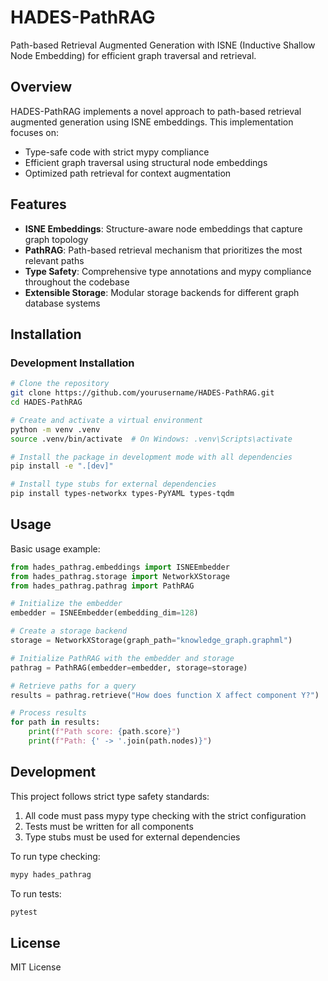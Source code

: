 # HADES-PathRAG

Path-based Retrieval Augmented Generation with ISNE (Inductive Shallow Node Embedding) for efficient graph traversal and retrieval.

## Overview

HADES-PathRAG implements a novel approach to path-based retrieval augmented generation using ISNE embeddings. This implementation focuses on:

- Type-safe code with strict mypy compliance
- Efficient graph traversal using structural node embeddings
- Optimized path retrieval for context augmentation

## Features

- **ISNE Embeddings**: Structure-aware node embeddings that capture graph topology
- **PathRAG**: Path-based retrieval mechanism that prioritizes the most relevant paths
- **Type Safety**: Comprehensive type annotations and mypy compliance throughout the codebase
- **Extensible Storage**: Modular storage backends for different graph database systems

## Installation

### Development Installation

```bash
# Clone the repository
git clone https://github.com/yourusername/HADES-PathRAG.git
cd HADES-PathRAG

# Create and activate a virtual environment
python -m venv .venv
source .venv/bin/activate  # On Windows: .venv\Scripts\activate

# Install the package in development mode with all dependencies
pip install -e ".[dev]"

# Install type stubs for external dependencies
pip install types-networkx types-PyYAML types-tqdm
```

## Usage

Basic usage example:

```python
from hades_pathrag.embeddings import ISNEEmbedder
from hades_pathrag.storage import NetworkXStorage
from hades_pathrag.pathrag import PathRAG

# Initialize the embedder
embedder = ISNEEmbedder(embedding_dim=128)

# Create a storage backend
storage = NetworkXStorage(graph_path="knowledge_graph.graphml")

# Initialize PathRAG with the embedder and storage
pathrag = PathRAG(embedder=embedder, storage=storage)

# Retrieve paths for a query
results = pathrag.retrieve("How does function X affect component Y?")

# Process results
for path in results:
    print(f"Path score: {path.score}")
    print(f"Path: {' -> '.join(path.nodes)}")
```

## Development

This project follows strict type safety standards:

1. All code must pass mypy type checking with the strict configuration
2. Tests must be written for all components
3. Type stubs must be used for external dependencies

To run type checking:

```bash
mypy hades_pathrag
```

To run tests:

```bash
pytest
```

## License

MIT License
